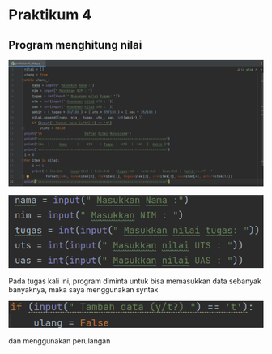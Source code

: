 # Praktikum 4
## Program menghitung nilai

![coding](gambar/code.png)

![input](gambar/input.png)

Pada tugas kali ini, program diminta untuk bisa memasukkan data sebanyak banyaknya, maka saya menggunakan syntax

![loop](gambar/loop.png)

dan menggunakan perulangan 
